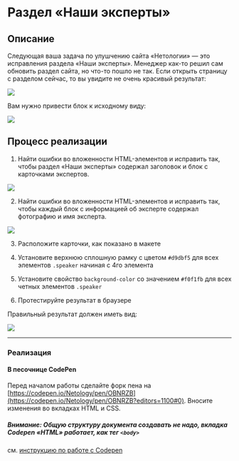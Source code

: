 # Раздел «Наши эксперты»

## Описание

Следующая ваша задача по улушчению сайта «Нетологии» &mdash; это исправления раздела «Наши эксперты».
Менеджер как-то решил сам обновить раздел сайта, но что-то пошло не так.
Если открыть страницу с разделом сейчас, то вы увидите не очень красивый результат:


![](https://netology-code.github.io/html-2-homeworks/sources/2-2/experts-before.jpg)

Вам нужно привести блок к исходному виду: 

![](https://netology-code.github.io/html-2-homeworks/sources/2-2/experts-after.jpg)

## Процесс реализации

1. Найти ошибки во вложенности HTML-элементов и исправить так, чтобы раздел «Наши эксперты» содержал заголовок и блок с карточками экспертов. 

![](https://netology-code.github.io/html-2-homeworks/sources/2-2/experts-stage0.jpg)


2. Найти ошибки во вложенности HTML-элементов и исправить так, чтобы каждый блок с информацией об эксперте содержал фотографию и имя эксперта. 

![](https://netology-code.github.io/html-2-homeworks/sources/2-2/experts-stage1.jpg)

3. Расположите карточки, как показано в макете
4. Установите верхнюю сплошную рамку с цветом `#d9dbf5` для всех элементов `.speaker` начиная с 4го элемента
5. Установите свойство `background-color` со значением `#f0f1fb` для всех четных элементов `.speaker`

8. Протестируйте результат в браузере

Правильный результат должен иметь вид:
 
 ![](https://netology-code.github.io/html-2-homeworks/sources/2-2/experts-after.jpg)

---

### Реализация

#### В песочнице CodePen

Перед началом работы сделайте форк пена на [https://codepen.io/Netology/pen/OBNRZB](https://codepen.io/Netology/pen/OBNRZB?editors=1100#0). Вносите изменения во вкладках HTML и CSS.

##### Внимание: Общую структуру документа создавать не надо, вкладка Codepen «HTML» работает, как тег `<body>`
см. [инструкцию по работе с Codepen](https://netology-university.bitbucket.io/guides/wm/codepen-guide/)
